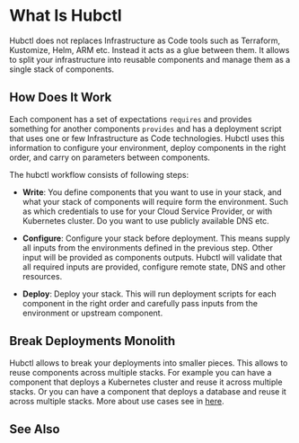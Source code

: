 # What Is Hubctl

Hubctl does not replaces Infrastructure as Code tools such as Terraform, Kustomize, Helm, ARM etc. Instead it acts as a glue between them. It allows to split your infrastructure into reusable components and manage them as a single stack of components.

## How Does It Work

Each component has a set of expectations `requires` and provides something for another components `provides` and has a deployment script that uses one or few Infrastructure as Code technologies. Hubctl uses this information to configure your environment, deploy components in the right order, and carry on parameters between components.

The hubctl workflow consists of following steps:

* **Write**: You define components that you want to use in your stack, and what your stack of components will require form the environment. Such as which credentials to use for your Cloud Service Provider, or with Kubernetes cluster. Do you want to use publicly available DNS etc.

* **Configure**: Configure your stack before deployment. This means supply all inputs from the environments defined in the previous step. Other input will be provided as components outputs. Hubctl will validate that all required inputs are provided, configure remote state, DNS and other resources.

* **Deploy**: Deploy your stack. This will run deployment scripts for each component in the right order and carefully pass inputs from the environment or upstream component. 

## Break Deployments Monolith

Hubctl allows to break your deployments into smaller pieces. This allows to reuse components across multiple stacks. For example you can have a component that deploys a Kubernetes cluster and reuse it across multiple stacks. Or you can have a component that deploys a database and reuse it across multiple stacks. More about use cases see in [here](./use-cases).

## See Also


